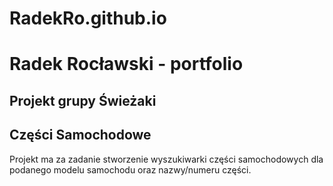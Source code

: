 # RadekRo.github.io

<H1>Radek Rocławski - portfolio</H1>

<H2>Projekt grupy Świeżaki</H2>
<H2>Części Samochodowe</H2>

Projekt ma za zadanie stworzenie wyszukiwarki części samochodowych dla podanego modelu samochodu oraz nazwy/numeru części.
